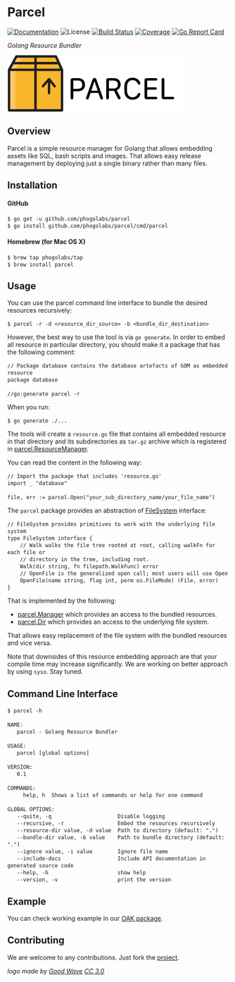 # Parcel

[![Documentation][godoc-img]][godoc-url]
![License][license-img]
[![Build Status][travis-img]][travis-url]
[![Coverage][coveralls-img]][coveralls-url]
[![Go Report Card][report-img]][report-url]

*Golang Resource Bundler*

[![Parcel][parcel-img]][parcel-url]

## Overview

Parcel is a simple resource manager for Golang that allows embedding assets
like SQL, bash scripts and images. That allows easy release management by
deploying just a single binary rather than many files.

## Installation

#### GitHub

```console
$ go get -u github.com/phogolabs/parcel
$ go install github.com/phogolabs/parcel/cmd/parcel
```
#### Homebrew (for Mac OS X)

```console
$ brew tap phogolabs/tap
$ brew install parcel
```

## Usage

You can use the parcel command line interface to bundle the desired resources
recursively:

```console
$ parcel -r -d <resource_dir_source> -b <bundle_dir_destination>
```

However, the best way to use the tool is via `go generate`. In order to embed all
resource in particular directory, you should make it a package that has the
following comment:

```golang
// Package database contains the database artefacts of GOM as embedded resource
package database

//go:generate parcel -r
```

When you run:

```console
$ go generate ./...
```

The tools will create a `resource.go` file that contains
all embedded resource in that directory and its
subdirectories as `tar.gz` archive which is registered in
[parcel.ResourceManager](https://github.com/phogolabs/parcel/blob/master/common.go#L6).

You can read the content in the following way:

```golang
// Import the package that includes 'resource.go'
import _ "database"

file, err := parcel.Open("your_sub_directory_name/your_file_name")
```

The `parcel` package provides an abstraction of
[FileSystem](https://godoc.org/github.com/phogolabs/parcel#FileSystem)
interface:

```golang
// FileSystem provides primitives to work with the underlying file system
type FileSystem interface {
	// Walk walks the file tree rooted at root, calling walkFn for each file or
	// directory in the tree, including root.
	Walk(dir string, fn filepath.WalkFunc) error
	// OpenFile is the generalized open call; most users will use Open
	OpenFile(name string, flag int, perm os.FileMode) (File, error)
}
```

That is implemented by the following:

- [parcel.Manager](https://godoc.org/github.com/phogolabs/parcel#Manager) which provides an access to the bundled resources.
- [parcel.Dir](https://godoc.org/github.com/phogolabs/parcel#Dir) which provides an access to the underlying file system.

That allows easy replacement of the file system with the bundled resources and
vice versa.

Note that downsides of this resource embedding approach are that your compile
time may increase significantly. We are working on better approach by using
`syso`. Stay tuned.

## Command Line Interface

```console
$ parcel -h

NAME:
   parcel - Golang Resource Bundler

USAGE:
   parcel [global options]

VERSION:
   0.1

COMMANDS:
     help, h  Shows a list of commands or help for one command

GLOBAL OPTIONS:
   --quite, -q                     Disable logging
   --recursive, -r                 Embed the resources recursively
   --resource-dir value, -d value  Path to directory (default: ".")
   --bundle-dir value, -b value    Path to bundle directory (default: ".")
   --ignore value, -i value        Ignore file name
   --include-docs                  Include API documentation in generated source code
   --help, -h                      show help
   --version, -v                   print the version
```

## Example

You can check working example in our [OAK package](https://github.com/phogolabs/oak/tree/master/example).

## Contributing

We are welcome to any contributions. Just fork the
[project](https://github.com/phogolabs/parcel).

*logo made by [Good Wave][logo-author-url] [CC 3.0][logo-license]*

[report-img]: https://goreportcard.com/badge/github.com/phogolabs/parcel
[report-url]: https://goreportcard.com/report/github.com/phogolabs/parcel
[logo-author-url]: https://www.flaticon.com/authors/good-ware
[logo-license]: http://creativecommons.org/licenses/by/3.0/
[parcel-url]: https://github.com/phogolabs/parcel
[parcel-img]: doc/img/logo.png
[coveralls-url]: https://coveralls.io/github/phogolabs/parcel
[coveralls-img]: https://coveralls.io/repos/github/phogolabs/parcel/badge.svg?branch=master
[travis-img]: https://travis-ci.org/phogolabs/parcel.svg?branch=master
[travis-url]: https://travis-ci.org/phogolabs/parcel
[parcel-url]: https://github.com/phogolabs/parcel
[godoc-url]: https://godoc.org/github.com/phogolabs/parcel
[godoc-img]: https://godoc.org/github.com/phogolabs/parcel?status.svg
[license-img]: https://img.shields.io/badge/license-MIT-blue.svg
[software-license-url]: LICENSE
